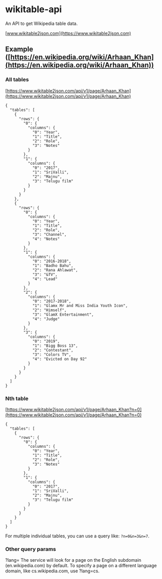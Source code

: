 # wikitable-api
An API to get Wikipedia table data.

[www.wikitable2json.com](https://www.wikitable2json.com)

## Example ([https://en.wikipedia.org/wiki/Arhaan_Khan](https://en.wikipedia.org/wiki/Arhaan_Khan))
### All tables
[https://www.wikitable2json.com/api/v1/page/Arhaan_Khan](https://www.wikitable2json.com/api/v1/page/Arhaan_Khan)
```
{
  "tables": [
    {
      "rows": {
        "0": {
          "columns": {
            "0": "Year",
            "1": "Title",
            "2": "Role",
            "3": "Notes"
          }
        },
        "1": {
          "columns": {
            "0": "2017",
            "1": "SriValli",
            "2": "Majnu",
            "3": "Telugu film"
          }
        }
      }
    },
    {
      "rows": {
        "0": {
          "columns": {
            "0": "Year",
            "1": "Title",
            "2": "Role",
            "3": "Channel",
            "4": "Notes"
          }
        },
        "1": {
          "columns": {
            "0": "2016-2018",
            "1": "Badho Bahu",
            "2": "Rana Ahlawat",
            "3": "&TV",
            "4": "Lead"
          }
        },
        "2": {
          "columns": {
            "0": "2017-2018",
            "1": "Glamx Mr and Miss India Youth Icon",
            "2": "Himself",
            "3": "GlamX Entertainment",
            "4": "Judge"
          }
        },
        "3": {
          "columns": {
            "0": "2019",
            "1": "Bigg Boss 13",
            "2": "Contestant",
            "3": "Colors TV",
            "4": "Evicted on Day 92"
          }
        }
      }
    }
  ]
}
```
### Nth table
[https://www.wikitable2json.com/api/v1/page/Arhaan_Khan?n=0](https://www.wikitable2json.com/api/v1/page/Arhaan_Khan?n=0)
```
{
  "tables": [
    {
      "rows": {
        "0": {
          "columns": {
            "0": "Year",
            "1": "Title",
            "2": "Role",
            "3": "Notes"
          }
        },
        "1": {
          "columns": {
            "0": "2017",
            "1": "SriValli",
            "2": "Majnu",
            "3": "Telugu film"
          }
        }
      }
    }
  ]
}
```
For multiple individual tables, you can use a query like: ```?n=0&n=3&n=7```.

### Other query params
?lang=
The service will look for a page on the English subdomain (en.wikipedia.com) by default. To specify a page on a different language domain, like cs.wikipedia.com, use ?lang=cs.